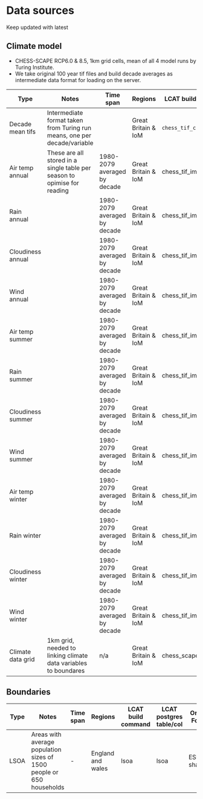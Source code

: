 # Data sources

Keep updated with latest

## Climate model

* CHESS-SCAPE RCP6.0 & 8.5, 1km grid cells, mean of all 4 model runs by Turing Institute.
* We take original 100 year tif files and build decade averages as intermediate data format for loading on the server.
        
| Type              | Notes                                                                   |  Time span                   | Regions             | LCAT build command      | LCAT postgres table/col                   | Original Format | Coordinate system | Source URL | Authority                  |
|-------------------|-------------------------------------------------------------------------|------------------------------|---------------------|-------------------------|-------------------------------------------|-----------------|-------------------|------------|----------------------------|
| Decade mean tifs  | Intermediate format taken from Turing run means, one per decade/variable|                              | Great Britain & IoM | `chess_tif_create_batch`| -                                         | GeoTiff         | EPSG 9001         | -          | https://uk-scape.ceh.ac.uk |  
| Air temp annual   | These are all stored in a single table per season to opimise for reading| 1980-2079 averaged by decade | Great Britain & IoM | chess_tif_import        |`chess_scape_<rcp>_annual/tas_<decade>`    | GeoTiff         | EPSG 9001         | -          | https://uk-scape.ceh.ac.uk |  
| Rain annual       |                                                                         | 1980-2079 averaged by decade | Great Britain & IoM | chess_tif_import        | chess_scape_<rcp>_annual/pr_<decade>      | GeoTiff         | EPSG 9001         | -          | https://uk-scape.ceh.ac.uk |  
| Cloudiness annual |                                                                         | 1980-2079 averaged by decade | Great Britain & IoM | chess_tif_import        | chess_scape_<rcp>_annual/rsds_<decade>    | GeoTiff         | EPSG 9001         | -          | https://uk-scape.ceh.ac.uk |  
| Wind annual       |                                                                         | 1980-2079 averaged by decade | Great Britain & IoM | chess_tif_import        | chess_scape_<rcp>_annual/sfcWind_<decade> | GeoTiff         | EPSG 9001         | -          | https://uk-scape.ceh.ac.uk |  
| Air temp summer   |                                                                         | 1980-2079 averaged by decade | Great Britain & IoM | chess_tif_import        | chess_scape_<rcp>_summer/tas_<decade>     | GeoTiff         | EPSG 9001         | -          | https://uk-scape.ceh.ac.uk |  
| Rain summer       |                                                                         | 1980-2079 averaged by decade | Great Britain & IoM | chess_tif_import        | chess_scape_<rcp>_summer/pr_<decade>      | GeoTiff         | EPSG 9001         | -          | https://uk-scape.ceh.ac.uk |  
| Cloudiness summer |                                                                         | 1980-2079 averaged by decade | Great Britain & IoM | chess_tif_import        | chess_scape_<rcp>_summer/rsds_<decade>    | GeoTiff         | EPSG 9001         | -          | https://uk-scape.ceh.ac.uk |  
| Wind summer       |                                                                         | 1980-2079 averaged by decade | Great Britain & IoM | chess_tif_import        | chess_scape_<rcp>_summer/sfcWind_<decade> | GeoTiff         | EPSG 9001         | -          | https://uk-scape.ceh.ac.uk |  
| Air temp winter   |                                                                         | 1980-2079 averaged by decade | Great Britain & IoM | chess_tif_import        | chess_scape_<rcp>_winter/tas_<decade>     | GeoTiff         | EPSG 9001         | -          | https://uk-scape.ceh.ac.uk |  
| Rain winter       |                                                                         | 1980-2079 averaged by decade | Great Britain & IoM | chess_tif_import        | chess_scape_<rcp>_winter/pr_<decade>      | GeoTiff         | EPSG 9001         | -          | https://uk-scape.ceh.ac.uk |  
| Cloudiness winter |                                                                         | 1980-2079 averaged by decade | Great Britain & IoM | chess_tif_import        | chess_scape_<rcp>_winter/rsds_<decade>    | GeoTiff         | EPSG 9001         | -          | https://uk-scape.ceh.ac.uk |  
| Wind winter       |                                                                         | 1980-2079 averaged by decade | Great Britain & IoM | chess_tif_import        | chess_scape_<rcp>_winter/sfcWind_<decade> | GeoTiff         | EPSG 9001         | -          | https://uk-scape.ceh.ac.uk |  
| Climate data grid | 1km grid, needed to linking climate data variables to boundares         | n/a                          | Great Britain & IoM | chess_scape_grid <file> | chess_scape_grid                          | GeoTiff         | EPSG 9001         | -          | https://uk-scape.ceh.ac.uk | 

## Boundaries

| Type              | Notes                                                                   |  Time span                   | Regions             | LCAT build command      | LCAT postgres table/col                   | Original Format | Coordinate system | Source URL | Authority                  |
|-------------------|-------------------------------------------------------------------------|------------------------------|---------------------|-------------------------|-------------------------------------------|-----------------|-------------------|------------|----------------------------|
| LSOA              | Areas with average population sizes of 1500 people or 650 households    |  -                           | England and wales   | lsoa                    | lsoa                                      | ESRI shapefile  | 